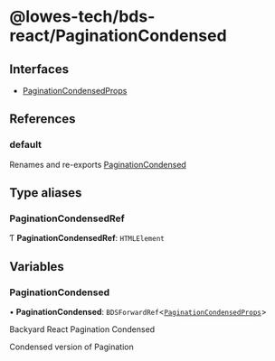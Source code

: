 # @lowes-tech/bds-react/PaginationCondensed

## Interfaces

- [PaginationCondensedProps](interfaces/PaginationCondensedProps.md)

## References

### default

Renames and re-exports [PaginationCondensed](README.md#paginationcondensed)

## Type aliases

### PaginationCondensedRef

Ƭ **PaginationCondensedRef**: `HTMLElement`

## Variables

### PaginationCondensed

• **PaginationCondensed**: `BDSForwardRef`<[`PaginationCondensedProps`](interfaces/PaginationCondensedProps.md)\>

Backyard React Pagination Condensed

Condensed version of Pagination

